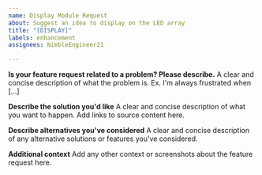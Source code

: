 ```yaml
---
name: Display Module Request
about: Suggest an idea to display on the LED array
title: "[DISPLAY]"
labels: enhancement
assignees: NimbleEngineer21

---
```


**Is your feature request related to a problem? Please describe.**
A clear and concise description of what the problem is. Ex. I'm always frustrated when [...]

**Describe the solution you'd like**
A clear and concise description of what you want to happen. Add links to source content here.

**Describe alternatives you've considered**
A clear and concise description of any alternative solutions or features you've considered.

**Additional context**
Add any other context or screenshots about the feature request here.

